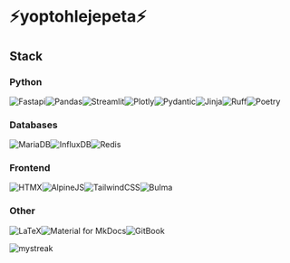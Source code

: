 # ⚡**yoptohlejepeta**⚡

## **Stack**

### **Python**

![Fastapi](https://img.shields.io/badge/FastAPI-009688?style=for-the-badge&logo=fastapi&logoColor=white)![Pandas](https://img.shields.io/badge/pandas-150458?style=for-the-badge&logo=pandas&logoColor=white)![Streamlit](https://img.shields.io/badge/Streamlit-FF4B4B?style=for-the-badge&logo=Streamlit&logoColor=white)![Plotly](https://img.shields.io/badge/Plotly-3F4F75?style=for-the-badge&logo=plotly&logoColor=white)![Pydantic](https://img.shields.io/badge/Pydantic-E92063?style=for-the-badge&logo=pydantic&logoColor=white)![Jinja](https://img.shields.io/badge/jinja-B41717?style=for-the-badge&logo=jinja&logoColor=black)![Ruff](https://img.shields.io/badge/ruff-%23D7FF64.svg?style=for-the-badge&logo=ruff&logoColor=black)![Poetry](https://img.shields.io/badge/poetry-%2360A5FA.svg?style=for-the-badge&logo=poetry&logoColor=white)

### **Databases**

![MariaDB](https://img.shields.io/badge/MariaDB-003545?style=for-the-badge&logo=mariadb&logoColor=white)![InfluxDB](https://img.shields.io/badge/InfluxDB-22ADF6?style=for-the-badge&logo=InfluxDB&logoColor=white)![Redis](https://img.shields.io/badge/redis-%23DD0031.svg?style=for-the-badge&logo=redis&logoColor=white)

### **Frontend**

![HTMX](https://img.shields.io/badge/%3C/%3E%20htmx-3366CC?style=for-the-badge&logo=mysl&logoColor=white)![AlpineJS](https://img.shields.io/badge/AlpineJS-8BC0D0?style=for-the-badge&logo=alpine.js&logoColor=white)![TailwindCSS](https://img.shields.io/badge/tailwindcss-%2306B6D4.svg?style=for-the-badge&logo=tailwind-css&logoColor=white)![Bulma](https://img.shields.io/badge/Bulma-00D1B2?style=for-the-badge&logo=bulma&logoColor=white)

### **Other**

![LaTeX](https://img.shields.io/badge/latex-%23008080.svg?style=for-the-badge&logo=latex&logoColor=white)![Material for MkDocs](https://img.shields.io/badge/Material_for_MkDocs-526CFE?style=for-the-badge&logo=MaterialForMkDocs&logoColor=white)![GitBook](https://img.shields.io/badge/gitbook-%23BBDDE5.svg?style=for-the-badge&logo=gitbook&logoColor=black)

<img src="https://github-readme-streak-stats.herokuapp.com/?user=yoptohlejepeta&theme=dracula" alt="mystreak"/>
